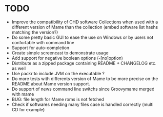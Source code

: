 TODO
====

-   Improve the compatibility of CHD software Collections when used with 
    a different version of Mame than the collection 
    (embed software list hashs matching the version?)
-   Do some pretty basic GUI to ease the use on Windows or by users not 
    confortable with command line
-   Support for auto-completion
-   Create simple screencast to demonstrate usage
-   Add support for negative boolean options (-[no]option)
-   Distribute as a zipped package containing README + CHANGELOG etc. as
    well
-   Use packr to include JVM on the executable ?
-   Do more tests with differents version of Mame to be more precise on the
    README about Mame version support.
-   Do support of news command line switchs since Groovymame merged with
    mame
-   BUG: file length for Mame roms is not fetched
-   Check if softwares needing many files case is handled correctly (multi
    CD for example)
